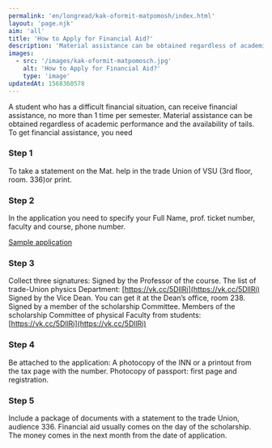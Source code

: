 ```yaml
---
permalink: 'en/longread/kak-oformit-matpomosh/index.html'
layout: 'page.njk'
aim: 'all'
title: 'How to Apply for Financial Aid?'
description: 'Material assistance can be obtained regardless of academic performance and...'
images:
  - src: '/images/kak-oformit-matpomosch.jpg'
    alt: 'How to Apply for Financial Aid?'
    type: 'image'
updatedAt: 1568360578
---
```

A student who has a difficult financial situation, can receive financial assistance, no more than 1 time per semester. Material assistance can be obtained regardless of academic performance and the availability of tails. To get financial assistance, you need

### Step 1

To take a statement on the Mat. help in the trade Union of VSU (3rd floor, room. 336)or print.

### Step 2

In the application you need to specify your Full Name, prof. ticket number, faculty and course, phone number.

[Sample application](https://sun1-4.userapi.com/c831408/v831408717/17dfbb/_A0MPpQCzZY.jpg)

### Step 3

Collect three signatures: Signed by the Professor of the course. The list of trade-Union physics Department: [https://vk.cc/5DllRi](https://vk.cc/5DllRi) Signed by the Vice Dean. You can get it at the Dean’s office, room 238. Signed by a member of the scholarship Committee. Members of the scholarship Committee of physical Faculty from students: [https://vk.cc/5DllRi](https://vk.cc/5DllRi)

### Step 4

Be attached to the application: A photocopy of the INN or a printout from the tax page with the number. Photocopy of passport: first page and registration.

### Step 5

Include a package of documents with a statement to the trade Union, audience 336. Financial aid usually comes on the day of the scholarship. The money comes in the next month from the date of application.
